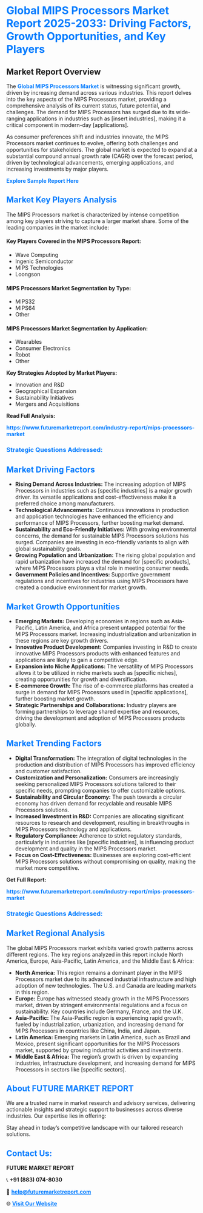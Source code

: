 <h1 style="color: #007BFF;">Global MIPS Processors Market Report 2025-2033: Driving Factors, Growth Opportunities, and Key Players</h1>

<section id="overview">
<h2>Market Report Overview</h2>
<p>The <a href="https://www.futuremarketreport.com/industry-report/mips-processors-market" style="color: #007BFF; text-decoration: none;"><strong>Global MIPS Processors Market</strong></a> is witnessing significant growth, driven by increasing demand across various industries. This report delves into the key aspects of the MIPS Processors market, providing a comprehensive analysis of its current status, future potential, and challenges. The demand for MIPS Processors has surged due to its wide-ranging applications in industries such as [insert industries], making it a critical component in modern-day [applications].</p>
<p>As consumer preferences shift and industries innovate, the MIPS Processors market continues to evolve, offering both challenges and opportunities for stakeholders. The global market is expected to expand at a substantial compound annual growth rate (CAGR) over the forecast period, driven by technological advancements, emerging applications, and increasing investments by major players.</p>
</section>

<section id="overview">
<p><a href="https://www.futuremarketreport.com/request-sample/reportId=82602" style="color: #007BFF; text-decoration: none;"><strong>Explore Sample Report Here</strong></a></p>
</section>

<section id="key-players">
<h2 style="color: #007BFF;">Market Key Players Analysis</h2>
<p>The MIPS Processors market is characterized by intense competition among key players striving to capture a larger market share. Some of the leading companies in the market include:</p>
<h4>Key Players Covered in the MIPS Processors Report:</h4>
<ul><li>Wave Computing</li><li>Ingenic Semiconductor</li><li>MIPS Technologies</li><li>Loongson</li></ul>
<h4>MIPS Processors Market Segmentation by Type:</h4>
<ul><li>MIPS32</li><li>MIPS64</li><li>Other</li></ul>

<h4>MIPS Processors Market Segmentation by Application:</h4>
<ul><li>Wearables</li><li>Consumer Electronics</li><li>Robot</li><li>Other</li></ul>
<p><strong>Key Strategies Adopted by Market Players:</strong></p>
<ul>
<li>Innovation and R&D</li>
<li>Geographical Expansion</li>
<li>Sustainability Initiatives</li>
<li>Mergers and Acquisitions</li>
</ul>
</section>

<section>
<p><strong>Read Full Analysis: </strong></p><a href="https://www.futuremarketreport.com/industry-report/mips-processors-market" style="color: #007BFF; text-decoration: none;"><strong>https://www.futuremarketreport.com/industry-report/mips-processors-market</strong></a>
<h3 style="color: #007BFF;">Strategic Questions Addressed:</h3>
</section>

<section id="driving-factors">
<h2 style="color: #007BFF;">Market Driving Factors</h2>
<ul>
<li><strong>Rising Demand Across Industries:</strong> The increasing adoption of MIPS Processors in industries such as [specific industries] is a major growth driver. Its versatile applications and cost-effectiveness make it a preferred choice among manufacturers.</li>
<li><strong>Technological Advancements:</strong> Continuous innovations in production and application technologies have enhanced the efficiency and performance of MIPS Processors, further boosting market demand.</li>
<li><strong>Sustainability and Eco-Friendly Initiatives:</strong> With growing environmental concerns, the demand for sustainable MIPS Processors solutions has surged. Companies are investing in eco-friendly variants to align with global sustainability goals.</li>
<li><strong>Growing Population and Urbanization:</strong> The rising global population and rapid urbanization have increased the demand for [specific products], where MIPS Processors plays a vital role in meeting consumer needs.</li>
<li><strong>Government Policies and Incentives:</strong> Supportive government regulations and incentives for industries using MIPS Processors have created a conducive environment for market growth.</li>
</ul>
</section>

<section id="growth-opportunities">
<h2 style="color: #007BFF;">Market Growth Opportunities</h2>
<ul>
<li><strong>Emerging Markets:</strong> Developing economies in regions such as Asia-Pacific, Latin America, and Africa present untapped potential for the MIPS Processors market. Increasing industrialization and urbanization in these regions are key growth drivers.</li>
<li><strong>Innovative Product Development:</strong> Companies investing in R&D to create innovative MIPS Processors products with enhanced features and applications are likely to gain a competitive edge.</li>
<li><strong>Expansion into Niche Applications:</strong> The versatility of MIPS Processors allows it to be utilized in niche markets such as [specific niches], creating opportunities for growth and diversification.</li>
<li><strong>E-commerce Growth:</strong> The rise of e-commerce platforms has created a surge in demand for MIPS Processors used in [specific applications], further boosting market growth.</li>
<li><strong>Strategic Partnerships and Collaborations:</strong> Industry players are forming partnerships to leverage shared expertise and resources, driving the development and adoption of MIPS Processors products globally.</li>
</ul>
</section>

<section id="trending-factors">
<h2 style="color: #007BFF;">Market Trending Factors</h2>
<ul>
<li><strong>Digital Transformation:</strong> The integration of digital technologies in the production and distribution of MIPS Processors has improved efficiency and customer satisfaction.</li>
<li><strong>Customization and Personalization:</strong> Consumers are increasingly seeking personalized MIPS Processors solutions tailored to their specific needs, prompting companies to offer customizable options.</li>
<li><strong>Sustainability and Circular Economy:</strong> The push towards a circular economy has driven demand for recyclable and reusable MIPS Processors solutions.</li>
<li><strong>Increased Investment in R&D:</strong> Companies are allocating significant resources to research and development, resulting in breakthroughs in MIPS Processors technology and applications.</li>
<li><strong>Regulatory Compliance:</strong> Adherence to strict regulatory standards, particularly in industries like [specific industries], is influencing product development and quality in the MIPS Processors market.</li>
<li><strong>Focus on Cost-Effectiveness:</strong> Businesses are exploring cost-efficient MIPS Processors solutions without compromising on quality, making the market more competitive.</li>
</ul>
</section>

<section>
<p><strong>Get Full Report: </strong></p><a href="https://www.futuremarketreport.com/industry-report/mips-processors-market" style="color: #007BFF; text-decoration: none;"><strong>https://www.futuremarketreport.com/industry-report/mips-processors-market</strong></a>
<h3 style="color: #007BFF;">Strategic Questions Addressed:</h3>
</section>


<section id="regional-analysis">
<h2 style="color: #007BFF;">Market Regional Analysis</h2>
<p>The global MIPS Processors market exhibits varied growth patterns across different regions. The key regions analyzed in this report include North America, Europe, Asia-Pacific, Latin America, and the Middle East & Africa:</p>
<ul>
<li><strong>North America:</strong> This region remains a dominant player in the MIPS Processors market due to its advanced industrial infrastructure and high adoption of new technologies. The U.S. and Canada are leading markets in this region.</li>
<li><strong>Europe:</strong> Europe has witnessed steady growth in the MIPS Processors market, driven by stringent environmental regulations and a focus on sustainability. Key countries include Germany, France, and the U.K.</li>
<li><strong>Asia-Pacific:</strong> The Asia-Pacific region is experiencing rapid growth, fueled by industrialization, urbanization, and increasing demand for MIPS Processors in countries like China, India, and Japan.</li>
<li><strong>Latin America:</strong> Emerging markets in Latin America, such as Brazil and Mexico, present significant opportunities for the MIPS Processors market, supported by growing industrial activities and investments.</li>
<li><strong>Middle East & Africa:</strong> The region’s growth is driven by expanding industries, infrastructure development, and increasing demand for MIPS Processors in sectors like [specific sectors].</li>
</ul>
</section>

<footer>
<h2 style="color: #007BFF;">About FUTURE MARKET REPORT</h2>
<p>We are a trusted name in market research and advisory services, delivering actionable insights and strategic support to businesses across diverse industries. Our expertise lies in offering:</p>

<p>Stay ahead in today’s competitive landscape with our tailored research solutions.</p>

<h2 style="color: #007BFF;">Contact Us:</h2>
<p><strong>FUTURE MARKET REPORT</strong></p>
<p>📞 <strong>+91 (883) 074-8030</strong></p>
<p>📧 <strong><a href="mailto:help@futuremarketreport.com" style="color: #007BFF;">help@futuremarketreport.com</a></strong></p>
<p>🌐 <strong><a href="https://www.futuremarketreport.com/" style="color: #007BFF;">Visit Our Website</a></strong></p>
</footer>